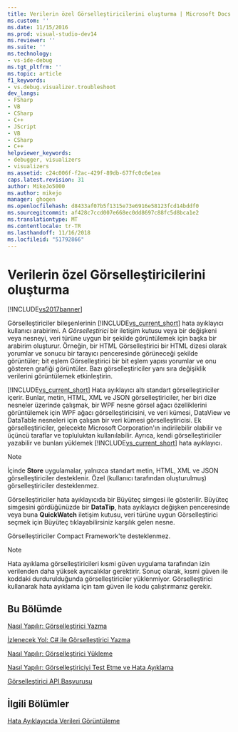 ```yaml
---
title: Verilerin özel Görselleştiricilerini oluşturma | Microsoft Docs
ms.custom: ''
ms.date: 11/15/2016
ms.prod: visual-studio-dev14
ms.reviewer: ''
ms.suite: ''
ms.technology:
- vs-ide-debug
ms.tgt_pltfrm: ''
ms.topic: article
f1_keywords:
- vs.debug.visualizer.troubleshoot
dev_langs:
- FSharp
- VB
- CSharp
- C++
- JScript
- VB
- CSharp
- C++
helpviewer_keywords:
- debugger, visualizers
- visualizers
ms.assetid: c24c006f-f2ac-429f-89db-677fc0c6e1ea
caps.latest.revision: 31
author: MikeJo5000
ms.author: mikejo
manager: ghogen
ms.openlocfilehash: d8433af07b5f1315e73e6916e58123fcd14bddf0
ms.sourcegitcommit: af428c7ccd007e668ec0dd8697c88fc5d8bca1e2
ms.translationtype: MT
ms.contentlocale: tr-TR
ms.lasthandoff: 11/16/2018
ms.locfileid: "51792866"
---
```

# <a name="create-custom-visualizers-of-data"></a>Verilerin özel Görselleştiricilerini oluşturma
[!INCLUDE[vs2017banner](../includes/vs2017banner.md)]

Görselleştiriciler bileşenlerinin [!INCLUDE[vs_current_short](../includes/vs-current-short-md.md)] hata ayıklayıcı kullanıcı arabirimi. A *Görselleştirici* bir iletişim kutusu veya bir değişkeni veya nesneyi, veri türüne uygun bir şekilde görüntülemek için başka bir arabirim oluşturur. Örneğin, bir HTML Görselleştirici bir HTML dizesi olarak yorumlar ve sonucu bir tarayıcı penceresinde görüneceği şekilde görüntüler; bit eşlem Görselleştirici bir bit eşlem yapısı yorumlar ve onu gösteren grafiği görüntüler. Bazı görselleştiriciler yanı sıra değişiklik verilerini görüntülemek etkinleştirin.  
  
 [!INCLUDE[vs_current_short](../includes/vs-current-short-md.md)] Hata ayıklayıcı altı standart görselleştiriciler içerir. Bunlar, metin, HTML, XML ve JSON görselleştiriciler, her biri dize nesneler üzerinde çalışmak, bir WPF nesne görsel ağacı özelliklerini görüntülemek için WPF ağacı görselleştiricisini, ve veri kümesi, DataView ve DataTable nesneleri için çalışan bir veri kümesi görselleştiricisi. Ek görselleştiriciler, gelecekte Microsoft Corporation'ın indirilebilir olabilir ve üçüncü taraflar ve topluluktan kullanılabilir. Ayrıca, kendi görselleştiriciler yazabilir ve bunları yüklemek [!INCLUDE[vs_current_short](../includes/vs-current-short-md.md)] hata ayıklayıcı.  
  
> [!NOTE]
>  İçinde **Store** uygulamalar, yalnızca standart metin, HTML, XML ve JSON görselleştiriciler desteklenir. Özel (kullanıcı tarafından oluşturulmuş) görselleştiriciler desteklenmez.  
  
 Görselleştiriciler hata ayıklayıcıda bir Büyüteç simgesi ile gösterilir. Büyüteç simgesini gördüğünüzde bir **DataTip**, hata ayıklayıcı değişken penceresinde veya buna **QuickWatch** iletişim kutusu, veri türüne uygun Görselleştirici seçmek için Büyüteç tıklayabilirsiniz karşılık gelen nesne.  
  
 Görselleştiriciler Compact Framework'te desteklenmez.  
  
> [!NOTE]
>  Hata ayıklama görselleştiricileri kısmi güven uygulama tarafından izin verilenden daha yüksek ayrıcalıklar gerektirir. Sonuç olarak, kısmi güven ile koddaki durdurulduğunda görselleştiriciler yüklenmiyor. Görselleştirici kullanarak hata ayıklama için tam güven ile kodu çalıştırmanız gerekir.  
  
## <a name="in-this-section"></a>Bu Bölümde  
 [Nasıl Yapılır: Görselleştirici Yazma](../debugger/how-to-write-a-visualizer.md)  
  
 [İzlenecek Yol: C# ile Görselleştirici Yazma](../debugger/walkthrough-writing-a-visualizer-in-csharp.md)  
  
 [Nasıl Yapılır: Görselleştirici Yükleme](../debugger/how-to-install-a-visualizer.md)  
  
 [Nasıl Yapılır: Görselleştiriciyi Test Etme ve Hata Ayıklama](../debugger/how-to-test-and-debug-a-visualizer.md)  
  
 [Görselleştirici API Başvurusu](../debugger/visualizer-api-reference.md)  
  
## <a name="related-sections"></a>İlgili Bölümler  
 [Hata Ayıklayıcıda Verileri Görüntüleme](../debugger/viewing-data-in-the-debugger.md)



